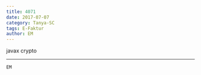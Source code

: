 ```yaml
---
title: 4071
date: 2017-07-07
category: Tanya-SC
tags: E-Faktur
author: EM
---
```


javax crypto

---



`EM`

